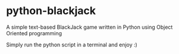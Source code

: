 # python-blackjack
A simple text-based BlackJack game written in Python using Object Oriented programming

Simply run the python script in a terminal and enjoy :) 
